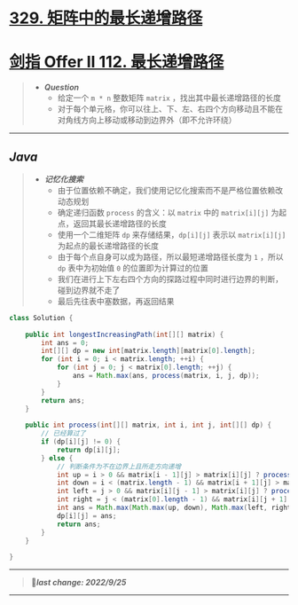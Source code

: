 # [329. 矩阵中的最长递增路径](https://leetcode.cn/problems/longest-increasing-path-in-a-matrix/)

# [剑指 Offer II 112. 最长递增路径](https://leetcode.cn/problems/fpTFWP/)

> - ***Question***
>   - 给定一个 `m * n` 整数矩阵 `matrix` ，找出其中最长递增路径的长度
>   - 对于每个单元格，你可以往上、下、左、右四个方向移动且不能在对角线方向上移动或移动到边界外（即不允许环绕）

---

## *Java*

> - ***记忆化搜索***
>   - 由于位置依赖不确定，我们使用记忆化搜索而不是严格位置依赖改动态规划
>   - 确定递归函数 `process` 的含义：以 `matrix` 中的 `matrix[i][j]` 为起点，返回其最长递增路径的长度
>   - 使用一个二维矩阵 `dp` 来存储结果，`dp[i][j]` 表示以 `matrix[i][j]` 为起点的最长递增路径的长度
>   - 由于每个点自身可以成为路径，所以最短递增路径长度为 `1` ，所以 `dp` 表中为初始值 `0` 的位置即为计算过的位置
>   - 我们在进行上下左右四个方向的探路过程中同时进行边界的判断，碰到边界就不走了
>   - 最后先往表中塞数据，再返回结果

```java
class Solution {
    
    public int longestIncreasingPath(int[][] matrix) {
        int ans = 0;
        int[][] dp = new int[matrix.length][matrix[0].length];
        for (int i = 0; i < matrix.length; ++i) {
            for (int j = 0; j < matrix[0].length; ++j) {
                ans = Math.max(ans, process(matrix, i, j, dp));
            }
        }
        return ans;
    }
    
    public int process(int[][] matrix, int i, int j, int[][] dp) {
        // 已经算过了
        if (dp[i][j] != 0) {
            return dp[i][j];
        } else {
            // 判断条件为不在边界上且所走方向递增
            int up = i > 0 && matrix[i - 1][j] > matrix[i][j] ? process(matrix, i - 1, j, dp) : 0;
            int down = i < (matrix.length - 1) && matrix[i + 1][j] > matrix[i][j] ? process(matrix, i + 1, j, dp) : 0;
            int left = j > 0 && matrix[i][j - 1] > matrix[i][j] ? process(matrix, i, j - 1, dp) : 0;
            int right = j < (matrix[0].length - 1) && matrix[i][j + 1] > matrix[i][j] ? process(matrix, i, j + 1, dp) : 0;
            int ans = Math.max(Math.max(up, down), Math.max(left, right)) + 1;
            dp[i][j] = ans;
            return ans;
        }
    }
    
}
```

---

> 🚩***last change: 2022/9/25***

---
